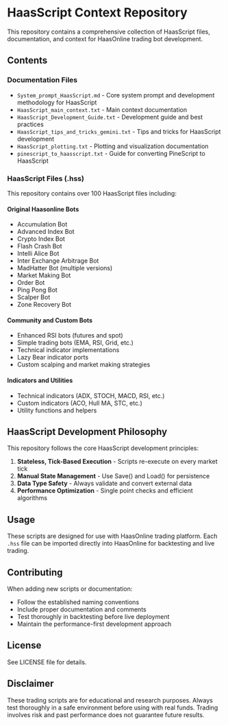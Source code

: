 # HaasScript Context Repository

This repository contains a comprehensive collection of HaasScript files, documentation, and context for HaasOnline trading bot development.

## Contents

### Documentation Files
- `System_prompt_HaasScript.md` - Core system prompt and development methodology for HaasScript
- `HaasScript_main_context.txt` - Main context documentation
- `HaasScript_Development_Guide.txt` - Development guide and best practices
- `HaasScript_tips_and_tricks_gemini.txt` - Tips and tricks for HaasScript development
- `HaasScript_plotting.txt` - Plotting and visualization documentation
- `pinescript_to_haasscript.txt` - Guide for converting PineScript to HaasScript

### HaasScript Files (.hss)
This repository contains over 100 HaasScript files including:

#### Original Haasonline Bots
- Accumulation Bot
- Advanced Index Bot
- Crypto Index Bot
- Flash Crash Bot
- Intelli Alice Bot
- Inter Exchange Arbitrage Bot
- MadHatter Bot (multiple versions)
- Market Making Bot
- Order Bot
- Ping Pong Bot
- Scalper Bot
- Zone Recovery Bot

#### Community and Custom Bots
- Enhanced RSI bots (futures and spot)
- Simple trading bots (EMA, RSI, Grid, etc.)
- Technical indicator implementations
- Lazy Bear indicator ports
- Custom scalping and market making strategies

#### Indicators and Utilities
- Technical indicators (ADX, STOCH, MACD, RSI, etc.)
- Custom indicators (ACO, Hull MA, STC, etc.)
- Utility functions and helpers

## HaasScript Development Philosophy

This repository follows the core HaasScript development principles:

1. **Stateless, Tick-Based Execution** - Scripts re-execute on every market tick
2. **Manual State Management** - Use Save() and Load() for persistence
3. **Data Type Safety** - Always validate and convert external data
4. **Performance Optimization** - Single point checks and efficient algorithms

## Usage

These scripts are designed for use with HaasOnline trading platform. Each `.hss` file can be imported directly into HaasOnline for backtesting and live trading.

## Contributing

When adding new scripts or documentation:
- Follow the established naming conventions
- Include proper documentation and comments
- Test thoroughly in backtesting before live deployment
- Maintain the performance-first development approach

## License

See LICENSE file for details.

## Disclaimer

These trading scripts are for educational and research purposes. Always test thoroughly in a safe environment before using with real funds. Trading involves risk and past performance does not guarantee future results.
